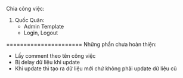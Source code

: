 Chia công việc: 

1. Quốc Quân: 
    + Admin Template
    + Login, Logout

======================
Những phần chưa hoàn thiện: 
+ Lấy comment theo tên công việc
+ Bị delay dữ liệu khi update
+ Khi update thì tạo ra dữ liệu mới chứ không phải update dữ liệu cũ
